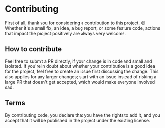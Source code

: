 # Contributing

First of all, thank you for considering a contribution to this project. 😊
Whether it's a small fix, an idea, a bug report, or some feature code,
actions that impact the project positively are always very welcome.

## How to contribute

Feel free to submit a PR directly, if your change is in code and small and isolated.
If you're in doubt about whether your contribution is a good idea for the project,
feel free to create an issue first discussing the change.
This also applies for any larger changes; start with an issue instead of risking
a large PR that doesn't get accepted, which would make everyone involved sad.

## Terms

By contributing code, you declare that you have the rights to add it,
and you accept that it will be published in the project under the existing license.

